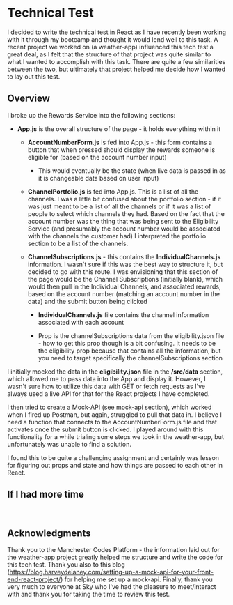 # Technical Test

I decided to write the technical test in React as I have recently been working with it through my bootcamp and thought it would lend well to this task. A recent project we worked on (a weather-app) influenced this tech test a great deal, as I felt that the structure of that project was quite similar to what I wanted to accomplish with this task. There are quite a few similarities between the two, but ultimately that project helped me decide how I wanted to lay out this test.
<br>

## Overview

I broke up the Rewards Service into the following sections:

- **App.js** is the overall structure of the page - it holds everything within it

  - **AccountNumberForm.js** is fed into App.js - this form contains a button that when pressed should display the rewards someone is eligible for (based on the account number input)
    - This would eventually be the state (when live data is passed in as it is changeable data based on user input)
  - **ChannelPortfolio.js** is fed into App.js. This is a list of all the channels. I was a little bit confused about the portfolio section - if it was just meant to be a list of all the channels or if it was a list of people to select which channels they had. Based on the fact that the account number was the thing that was being sent to the Eligibility Service (and presumably the account number would be associated with the channels the customer had) I interpreted the portfolio section to be a list of the channels.
  - **ChannelSubscriptions.js** - this contains the **IndividualChannels.js** information. I wasn't sure if this was the best way to structure it, but decided to go with this route. I was envisioning that this section of the page would be the Channel Subscriptions (initially blank), which would then pull in the Individual Channels, and associated rewards, based on the account number (matching an account number in the data) and the submit button being clicked

    - **IndividualChannels.js** file contains the channel information associated with each account

    - Prop is the channelSubscriptions data from the eligibility.json file - how to get this prop though is a bit confusing. It needs to be the eligibility prop because that contains all the information, but you need to target specifically the channelSubscriptions section

I initially mocked the data in the **eligibility.json** file in the **/src/data** section, which allowed me to pass data into the App and display it. However, I wasn't sure how to utilize this data with GET or fetch requests as I've always used a live API for that for the React projects I have completed.

I then tried to create a Mock-API (see mock-api section), which worked when I fired up Postman, but again, struggled to pull that data in. I believe I need a function that connects to the AccountNumberForm.js file and that activates once the submit button is clicked. I played around with this functionality for a while trialing some steps we took in the weather-app, but unfortunately was unable to find a solution.

I found this to be quite a challenging assignment and certainly was lesson for figuring out props and state and how things are passed to each other in React.

## If I had more time

<br>

## Acknowledgments

Thank you to the Manchester Codes Platform - the information laid out for the weather-app project greatly helped me structure and write the code for this tech test. Thank you also to this blog (https://blog.harveydelaney.com/setting-up-a-mock-api-for-your-front-end-react-project/) for helping me set up a mock-api. Finally, thank you very much to everyone at Sky who I've had the pleasure to meet/interact with and thank you for taking the time to review this test.
